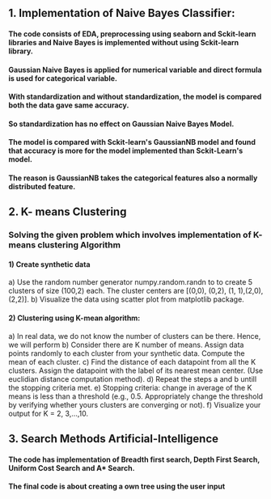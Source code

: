 ## 1. Implementation of Naive Bayes Classifier:

#### The code consists of EDA, preprocessing using seaborn and Sckit-learn libraries and Naive Bayes is implemented without using Sckit-learn library.
#### Gaussian Naive Bayes is applied for numerical variable and direct formula is used for categorical variable.
#### With standardization and without standardization, the model is compared both the data gave same accuracy.
#### So standardization has no effect on Gaussian Naive Bayes Model.
#### The model is compared with Sckit-learn's GaussianNB model and found that accuracy is more for the model implemented than Sckit-Learn's model.
#### The reason is GaussianNB takes the categorical features also a normally distributed feature.

## 2. K- means Clustering
### Solving the given problem which involves implementation of K- means clustering Algorithm
#### 1) Create synthetic data
a) Use the random number generator numpy.random.randn to to create 5 clusters of size (100,2) each. The cluster
centers are [(0,0), (0,2), (1, 1),(2,0),(2,2)].
b) Visualize the data using scatter plot from matplotlib package.

#### 2) Clustering using K-mean algorithm:
a) In real data, we do not know the number of clusters can be there. Hence, we will perform
b) Consider there are K number of means. Assign data points randomly to each cluster from your synthetic data. Compute
the mean of each cluster.
c) Find the distance of each datapoint from all the K clusters. Assign the datapoint with the label of its nearest mean center.
(Use euclidian distance computation method).
d) Repeat the steps a and b untill the stopping criteria met.
e) Stopping criteria: change in average of the K means is less than a threshold (e.g., 0.5. Appropriately change the
threshold by verifying whether yours clusters are converging or not).
f) Visualize your output for K = 2, 3,...,10.


## 3. Search Methods Artificial-Intelligence
#### The code has implementation of Breadth first search, Depth First Search, Uniform Cost Search and A* Search.
#### The final code is about creating a own tree using the user input
